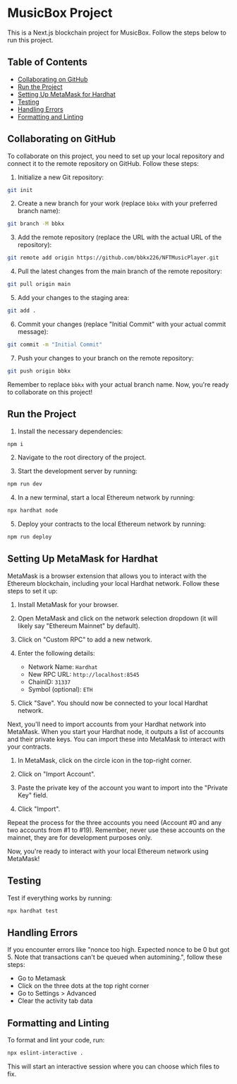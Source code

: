# MusicBox Project

This is a Next.js blockchain project for MusicBox. Follow the steps below to run this project.

## Table of Contents

- [Collaborating on GitHub](#collaborating-on-github)
- [Run the Project](#run-the-project)
- [Setting Up MetaMask for Hardhat](#setting-up-metamask-for-hardhat)
- [Testing](#testing)
- [Handling Errors](#handling-errors)
- [Formatting and Linting](#formatting-and-linting)

## Collaborating on GitHub

To collaborate on this project, you need to set up your local repository and connect it to the remote repository on GitHub. Follow these steps:

1. Initialize a new Git repository:

```bash
git init
```

2. Create a new branch for your work (replace `bbkx` with your preferred branch name):

```bash
git branch -M bbkx
```

3. Add the remote repository (replace the URL with the actual URL of the repository):

```bash
git remote add origin https://github.com/bbkx226/NFTMusicPlayer.git
```

4. Pull the latest changes from the main branch of the remote repository:

```bash
git pull origin main
```

5. Add your changes to the staging area:

```bash
git add .
```

6. Commit your changes (replace "Initial Commit" with your actual commit message):

```bash
git commit -m "Initial Commit"
```

7. Push your changes to your branch on the remote repository:

```bash
git push origin bbkx
```

Remember to replace `bbkx` with your actual branch name. Now, you're ready to collaborate on this project!

## Run the Project

1. Install the necessary dependencies:

```bash
npm i
```

2. Navigate to the root directory of the project.

3. Start the development server by running:

```bash
npm run dev
```

4. In a new terminal, start a local Ethereum network by running:

```bash
npx hardhat node
```

5. Deploy your contracts to the local Ethereum network by running:

```bash
npm run deploy
```

## Setting Up MetaMask for Hardhat

MetaMask is a browser extension that allows you to interact with the Ethereum blockchain, including your local Hardhat network. Follow these steps to set it up:

1. Install MetaMask for your browser.

2. Open MetaMask and click on the network selection dropdown (it will likely say "Ethereum Mainnet" by default).

3. Click on "Custom RPC" to add a new network.

4. Enter the following details:

   - Network Name: `Hardhat`
   - New RPC URL: `http://localhost:8545`
   - ChainID: `31337`
   - Symbol (optional): `ETH`

5. Click "Save". You should now be connected to your local Hardhat network.

Next, you'll need to import accounts from your Hardhat network into MetaMask. When you start your Hardhat node, it outputs a list of accounts and their private keys. You can import these into MetaMask to interact with your contracts.

1. In MetaMask, click on the circle icon in the top-right corner.

2. Click on "Import Account".

3. Paste the private key of the account you want to import into the "Private Key" field.

4. Click "Import".

Repeat the process for the three accounts you need (Account #0 and any two accounts from #1 to #19). Remember, never use these accounts on the mainnet, they are for development purposes only.

Now, you're ready to interact with your local Ethereum network using MetaMask!

## Testing

Test if everything works by running:

```bash
npx hardhat test
```

## Handling Errors

If you encounter errors like "nonce too high. Expected nonce to be 0 but got 5. Note that transactions can't be queued when automining.", follow these steps:

- Go to Metamask
- Click on the three dots at the top right corner
- Go to Settings > Advanced
- Clear the activity tab data

## Formatting and Linting

To format and lint your code, run:

```bash
npx eslint-interactive .
```

This will start an interactive session where you can choose which files to fix.
